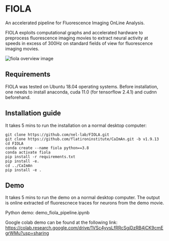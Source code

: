 # FIOLA
An accelerated pipeline for Fluorescence Imaging OnLine Analysis.

FIOLA exploits computational graphs and accelerated hardware to preprocess fluorescence imaging movies to extract neural activity at speeds in excess of 300Hz on standard fields of view for fluorescence imaging movies.

![fiola overview image](/fiola_overview.png)

## Requirements
FIOLA was tested on Ubuntu 18.04 operating systems. Before installation, one needs to install anaconda, cuda 11.0 (for tensorflow 2.4.1) and cudnn beforehand.

## Installation guide
It takes 5 mins to run the installation on a normal desktop computer:

```
git clone https://github.com/nel-lab/FIOLA.git
git clone https://github.com/flatironinstitute/CaImAn.git -b v1.9.13
cd FIOLA
conda create --name fiola python==3.8
conda activate fiola
pip install -r requirements.txt 
pip install -e.
cd ../CaImAn
pip install -e . 
```

## Demo
It takes 5 mins to run the demo on a normal desktop computer. The output is online extracted of fluorescnece traces for neurons from the demo movie.

Python demo: demo_fiola_pipeline.ipynb 

Google colab demo can be found at the following link: https://colab.research.google.com/drive/1VSc4yvsLfRRcSgjDzRB4jCK9cmEgrWMu?usp=sharing
